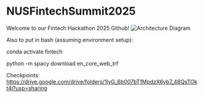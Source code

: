 # NUSFintechSummit2025

Welcome to our Fintech Hackathon 2025 Github!
![Architecture Diagram](./Architecture1.png.png)

Also to put in bash (assuming environment setup):

conda activate fintech

python -m spacy download en_core_web_trf

Checkpoints:
https://drive.google.com/drive/folders/1lyG_6b007bT1MpdzX6yb7_48QsTOkt4j?usp=sharing
